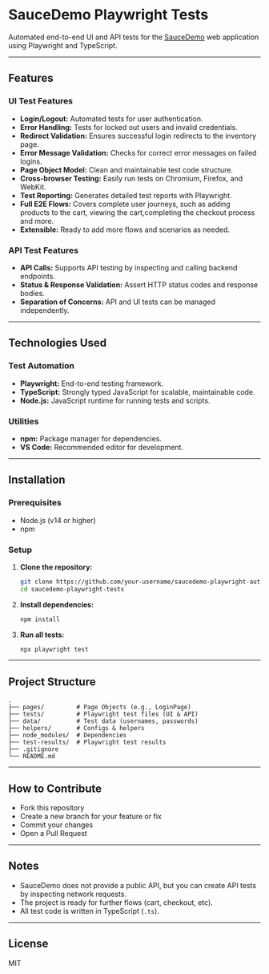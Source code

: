 # SauceDemo Playwright Tests

Automated end-to-end UI and API tests for the [SauceDemo](https://www.saucedemo.com/) web application using Playwright and TypeScript.

---

## Features

### UI Test Features

- **Login/Logout:** Automated tests for user authentication.
- **Error Handling:** Tests for locked out users and invalid credentials.
- **Redirect Validation:** Ensures successful login redirects to the inventory page.
- **Error Message Validation:** Checks for correct error messages on failed logins.
- **Page Object Model:** Clean and maintainable test code structure.
- **Cross-browser Testing:** Easily run tests on Chromium, Firefox, and WebKit.
- **Test Reporting:** Generates detailed test reports with Playwright.
- **Full E2E Flows:** Covers complete user journeys, such as adding products to the cart, viewing the cart,completing the checkout process and more.
- **Extensible:** Ready to add more flows and scenarios as needed.

### API Test Features

- **API Calls:** Supports API testing by inspecting and calling backend endpoints.
- **Status & Response Validation:** Assert HTTP status codes and response bodies.
- **Separation of Concerns:** API and UI tests can be managed independently.

---

## Technologies Used

### Test Automation

- **Playwright:** End-to-end testing framework.
- **TypeScript:** Strongly typed JavaScript for scalable, maintainable code.
- **Node.js:** JavaScript runtime for running tests and scripts.

### Utilities

- **npm:** Package manager for dependencies.
- **VS Code:** Recommended editor for development.

---

## Installation

### Prerequisites

- Node.js (v14 or higher)
- npm

### Setup

1. **Clone the repository:**
   ```sh
   git clone https://github.com/your-username/saucedemo-playwright-automation.git
   cd saucedemo-playwright-tests
   ```

2. **Install dependencies:**
   ```sh
   npm install
   ```

3. **Run all tests:**
   ```sh
   npx playwright test
   ```

---

## Project Structure

```
.
├── pages/         # Page Objects (e.g., LoginPage)
├── tests/         # Playwright test files (UI & API)
├── data/          # Test data (usernames, passwords)
├── helpers/       # Configs & helpers
├── node_modules/  # Dependencies
├── test-results/  # Playwright test results
├── .gitignore
└── README.md
```

---

## How to Contribute

- Fork this repository
- Create a new branch for your feature or fix
- Commit your changes
- Open a Pull Request

---

## Notes

- SauceDemo does not provide a public API, but you can create API tests by inspecting network requests.
- The project is ready for further flows (cart, checkout, etc).
- All test code is written in TypeScript (`.ts`).

---

## License

MIT
